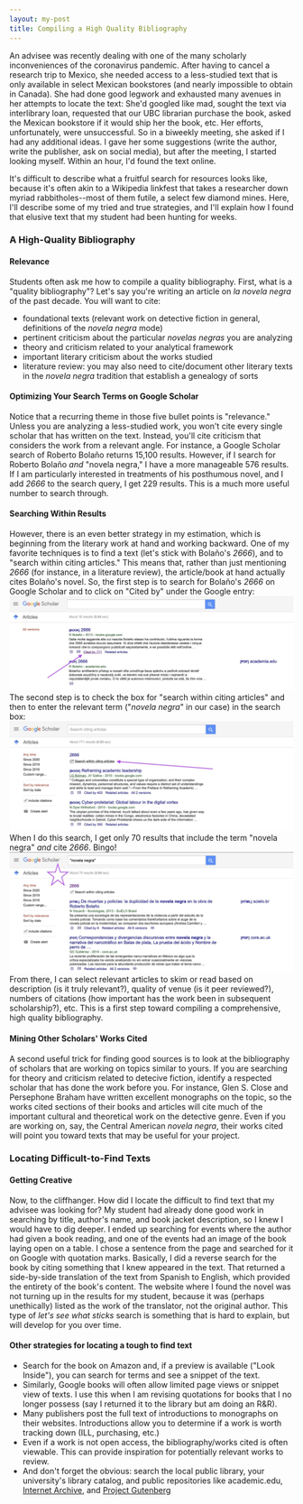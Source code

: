 ```yaml
---
layout: my-post
title: Compiling a High Quality Bibliography
---
```



An advisee was recently dealing with one of the many scholarly inconveniences of the coronavirus pandemic. After having to cancel a research trip to Mexico, she needed access to a less-studied text that is only available in select Mexican bookstores (and nearly impossible to obtain in Canada). She had done good legwork and exhausted many avenues in her attempts to locate the text: She'd googled like mad, sought the text via interlibrary loan, requested that our UBC librarian purchase the book, asked the Mexican bookstore if it would ship her the book, etc. Her efforts, unfortunately, were unsuccessful. So in a biweekly meeting, she asked if I had any additional ideas. I gave her some suggestions (write the author, write the publisher, ask on social media), but after the meeting, I started looking myself. Within an hour, I'd found the text online.

It's difficult to describe what a fruitful search for resources looks like, because it's often akin to a Wikipedia linkfest that takes a researcher down myriad rabbitholes--most of them futile, a select few diamond mines. Here, I'll describe some of my tried and true strategies, and I'll explain how I found that elusive text that my student had been hunting for weeks.

### A High-Quality Bibliography
#### Relevance
Students often ask me how to compile a quality bibliography. First, what is a "quality bibliography"? Let's say you're writing an article on _la novela negra_ of the past decade. You will want to cite: 
* foundational texts (relevant work on detective fiction in general, definitions of the _novela negra_ mode)
* pertinent criticism about the particular _novelas negras_ you are analyzing
* theory and criticism related to your analytical framework
* important literary criticism about the works studied
* literature review: you may also need to cite/document other literary texts in the _novela negra_ tradition that establish a genealogy of sorts

#### Optimizing Your Search Terms on Google Scholar
Notice that a recurring theme in those five bullet points is "relevance." Unless you are analyzing a less-studied work, you won't cite every single scholar that has written on the text. Instead, you'll cite criticism that considers the work from a relevant angle. For instance, a Google Scholar search of Roberto Bolaño returns 15,100 results. However, if I search for Roberto Bolaño _and_ "novela negra," I have a more manageable 576 results. If I am particularly interested in treatments of his posthumous novel, and I add _2666_ to the search query, I get 229 results. This is a much more useful number to search through.

#### Searching Within Results
However, there is an even better strategy in my estimation, which is beginning from the literary work at hand and working backward. One of my favorite techniques is to find a text (let's stick with Bolaño's _2666_), and to "search within citing articles." This means that, rather than just mentioning _2666_ (for instance, in a literature review), the article/book at hand actually cites Bolaño's novel. So, the first step is to search for Bolaño's _2666_ on Google Scholar and to click on "Cited by" under the Google entry:
![](/assets/images/GoogleScholar_CitedBy.jpg)
The second step is to check the box for "search within citing articles" and then to enter the relevant term ("_novela negra_" in our case) in the search box:
![](/assets/images/GoogleScholar_SearchWithin.jpg)
When I do this search, I get only 70 results that include the term "novela negra" _and_ cite _2666_. Bingo! 
![](/assets/images/Bingo.jpg)
From there, I can select relevant articles to skim or read based on description (is it truly relevant?), quality of venue (is it peer reviewed?), numbers of citations (how important has the work been in subsequent scholarship?), etc. This is a first step toward compiling a comprehensive, high quality bibliography.

#### Mining Other Scholars' Works Cited
A second useful trick for finding good sources is to look at the bibliography of scholars that are working on topics similar to yours. If you are searching for theory and criticism related to detecive fiction, identify a respected scholar that has done the work before you. For instance, Glen S. Close and Persephone Braham have written excellent monographs on the topic, so the works cited sections of their books and articles will cite much of the important cultural and theoretical work on the detective genre. Even if you are working on, say, the Central American _novela negra_, their works cited will point you toward texts that may be useful for your project.

### Locating Difficult-to-Find Texts
#### Getting Creative
Now, to the cliffhanger. How did I locate the difficult to find text that my advisee was looking for? My student had already done good work in searching by title, author's name, and book jacket description, so I knew I would have to dig deeper. I ended up searching for events where the author had given a book reading, and one of the events had an image of the book laying open on a table. I chose a sentence from the page and searched for it on Google with quotation marks. Basically, I did a reverse search for the book by citing something that I knew appeared in the text. That returned a side-by-side translation of the text from Spanish to English, which provided the entirety of the book's content. The website where I found the novel was not turning up in the results for my student, because it was (perhaps unethically) listed as the work of the translator, not the original author. This type of _let's see what sticks_ search is something that is hard to explain, but will develop for you over time.

#### Other strategies for locating a tough to find text
* Search for the book on Amazon and, if a preview is available ("Look Inside"), you can search for terms and see a snippet of the text.
* Similarly, Google books will often allow limited page views or snippet view of texts. I use this when I am revising quotations for books that I no longer possess (say I returned it to the library but am doing an R&R).
* Many publishers post the full text of introductions to monographs on their websites. Introductions allow you to determine if a work is worth tracking down (ILL, purchasing, etc.)
* Even if a work is not open access, the bibliography/works cited is often viewable. This can provide inspiration for potentially relevant works to review.
* And don't forget the obvious: search the local public library, your university's library catalog, and public repositories like academic.edu, [Internet Archive](https://archive.org), and [Project Gutenberg](http://www.gutenberg.org)

